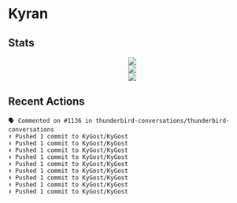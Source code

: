 # Kyran
## Stats
<p align="center">
	<img src="https://github-profile-trophy.vercel.app/?username=KyGost&theme=nord&no-frame=true&column=3&row=2&margin-w=15&margin-h=15" />
	<br />
	<img src="https://github-readme-streak-stats.herokuapp.com/?user=KyGost&theme=nord&hide_border=true&date_format=Y-m-d" />
	<br />
	<img src="https://github-readme-stats.vercel.app/api?username=KyGost&show_icons=true&theme=nord&hide_border=true&count_private=true&hide_rank=true&hide_title=true" />
</p>
  
## Recent Actions
```
🗣 Commented on #1136 in thunderbird-conversations/thunderbird-conversations
⬆️ Pushed 1 commit to KyGost/KyGost
⬆️ Pushed 1 commit to KyGost/KyGost
⬆️ Pushed 1 commit to KyGost/KyGost
⬆️ Pushed 1 commit to KyGost/KyGost
⬆️ Pushed 1 commit to KyGost/KyGost
⬆️ Pushed 1 commit to KyGost/KyGost
⬆️ Pushed 1 commit to KyGost/KyGost
⬆️ Pushed 1 commit to KyGost/KyGost
⬆️ Pushed 1 commit to KyGost/KyGost
```
